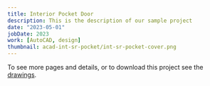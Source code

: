 ```yaml
---
title: Interior Pocket Door
description: This is the description of our sample project
date: "2023-05-01"
jobDate: 2023
work: [AutoCAD, design]
thumbnail: acad-int-sr-pocket/int-sr-pocket-cover.png
---
```


To see more pages and details, or to download this project see the [drawings](Int-SR-Pocket.pdf
"drawings").